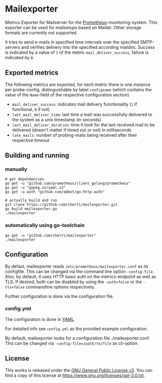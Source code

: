 # Mailexporter

Metrics Exporter for Mailserver for the [Prometheus](www.prometheus.io)-monitoring-system.
This exporter can be used for mailsetups based on Maildir. Other storage formats are currently not supported.

It tries to send e-mails in specified time intervals over the specified SMTP-servers and verifies delivery into the specified according maildirs.
Success is indicated by a value of `1` of the metric `mail_deliver_success`, failure is indicated by `0`.


## Exported metrics

The following metrics are exported, for each metric there is one instance per probe-config, distinguishable by label `configname` (which contains the value of the `Name`-field of the respective configuration section).

* `mail_deliver_success`: indicates mail delivery functionality (`1` if functional, `0` if not)
* `last_mail_deliver_time`: last time a mail was successfully delivered to the system as a unix timestamp (in seconds)
* `last_mail_deliver_duration`: time it took for the last received mail to be delivered (doesn't matter if timed out or not) in milliseconds
* `late_mails`: number of probing-mails being received after their respective timeout

## Building and running

### manually

    # get dependencies
    go get -u "github.com/prometheus/client_golang/prometheus"
    go get -u "gopkg.in/yaml.v2"
    go get -u auth "github.com/abbot/go-http-auth"
    
    # actually build and run
    git clone https://github.com/cherti/mailexporter.git
    go build mailexporter.go
    ./mailexporter


### automatically using go-toolchain

    go get -u "github.com/cherti/mailexporter"
    ./mailexporter


## Configuration

By defaut, mailexporter reads `/etc/prometheus/mailexporter.conf` as its configfile. This can be changed via the command line option `-config-file`.
Also, by default, it uses HTTP basic auth on the metrics-endpoint as well as TLS.
If desired, both can be disabled by using the `-auth=false` or the `-tls=false` commandline options respectively.

Further configuration is done via the configuration file.


### config.yml

The configuration is done in [YAML](www.yaml.org).

For detailed info see `config.yml` as the provided example configuration.

By default, mailexporter looks for a configuration file ./mailexporter.conf. This can be changed via `-config-file=/path/to/file` as cli-option.


## License

This works is released under the [GNU General Public License v3](https://www.gnu.org/licenses/gpl-3.0.txt). You can find a copy of this license at https://www.gnu.org/licenses/gpl-3.0.txt.
